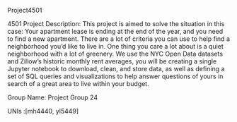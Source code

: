 Project4501

4501 Project
Description: This project is aimed to solve the situation in this case: Your apartment lease is ending at the end of the year, and you need to find a new apartment. 
There are a lot of criteria you can use to help find a neighborhood you’d like to live in. One thing you care a lot about is a quiet neighborhood with a lot of 
greenery. We use the NYC Open Data datasets and Zillow’s historic monthly rent averages, you will be creating a single Jupyter notebook to download, clean, and store 
data, as well as defining a set of SQL queries and visualizations to help answer questions of yours in search of a great area to live within your budget.

Group Name: Project Group 24

UNIs :[mh4440, yl5449]
